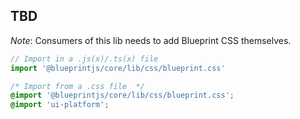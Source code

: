 ## TBD

_Note_: Consumers of this lib needs to add Blueprint CSS themselves.

```js
// Import in a .js(x)/.ts(x) file
import '@blueprintjs/core/lib/css/blueprint.css'
```

```css
/* Import from a .css file  */
@import '@blueprintjs/core/lib/css/blueprint.css';
@import 'ui-platform';
```
